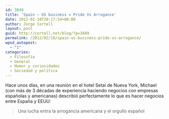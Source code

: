 ```yaml
---
id: 3849
title: 'Spain – US business = Pride Vs Arrogance'
date: 2012-02-18T20:17:54+00:00
author: Jorge Cortell
layout: post
guid: http://cortell.net/blog/?p=3849
permalink: /2012/02/18/spain-us-business-pride-vs-arrogance/
wpsd_autopost:
  - "1"
categories:
  - Filosofí­a
  - General
  - Humor y curiosidades
  - Sociedad y polí­tica
---
```

Hace unos días, en una reunión en el hotel Setai de Nueva York, Michael (con más de 3 décadas de experiencia haciendo negocios con empresas españolas y americanas) describió perfectamente lo que es hacer negocios entre España y EEUU:

> Una lucha entra la arrogancia americana y el orgullo español